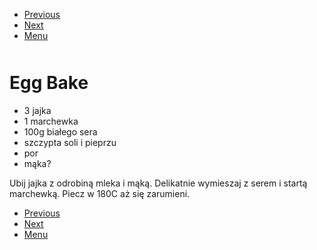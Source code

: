 <!-- Navigation Menu Start -->

- [Previous](<Dyniowiec.md>)
- [Next](<Fasolka.md>)
- [Menu](<README.md>)

<div style="margin-bottom: 50px"></div>

<!-- /Navigation Menu Start -->

# Egg Bake

- 3 jajka
- 1 marchewka
- 100g białego sera
- szczypta soli i pieprzu
- por
- mąka?

Ubij jajka z odrobiną mleka i mąką. Delikatnie wymieszaj z serem i startą marchewką. Piecz w 180C aż się zarumieni.

<!-- Navigation Menu End -->

- [Previous](<Dyniowiec.md>)
- [Next](<Fasolka.md>)
- [Menu](<README.md>)

<div style="margin-bottom: 50px"></div>

<!-- /Navigation Menu End -->